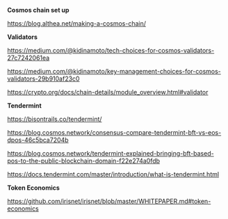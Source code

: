
**Cosmos chain set up**

https://blog.althea.net/making-a-cosmos-chain/


**Validators**



https://medium.com/@kidinamoto/tech-choices-for-cosmos-validators-27c7242061ea

https://medium.com/@kidinamoto/key-management-choices-for-cosmos-validators-29b910af23c0

https://crypto.org/docs/chain-details/module_overview.html#validator


**Tendermint**

https://bisontrails.co/tendermint/

https://blog.cosmos.network/consensus-compare-tendermint-bft-vs-eos-dpos-46c5bca7204b

https://blog.cosmos.network/tendermint-explained-bringing-bft-based-pos-to-the-public-blockchain-domain-f22e274a0fdb

https://docs.tendermint.com/master/introduction/what-is-tendermint.html



**Token Economics**

https://github.com/irisnet/irisnet/blob/master/WHITEPAPER.md#token-economics


